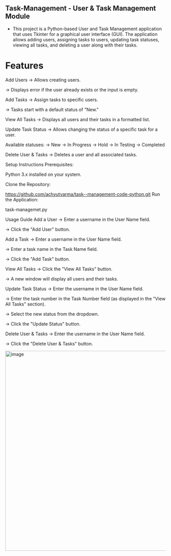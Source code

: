 ## Task-Management - User & Task Management Module
- This project is a Python-based User and Task Management application that uses Tkinter for a graphical user interface (GUI). The application allows adding users, assigning tasks to users, updating task statuses, viewing all tasks, and deleting a user along with their tasks.

# Features
Add Users
-> Allows creating users.

-> Displays error if the user already exists or the input is empty.

Add Tasks
-> Assign tasks to specific users.

-> Tasks start with a default status of "New."

View All Tasks
-> Displays all users and their tasks in a formatted list.

Update Task Status
-> Allows changing the status of a specific task for a user.

Available statuses:
-> New -> In Progress -> Hold -> In Testing -> Completed

Delete User & Tasks
-> Deletes a user and all associated tasks.

Setup Instructions
Prerequisites:

Python 3.x installed on your system.

Clone the Repository:

https://github.com/achyutvarma/task--management-code-python.git
Run the Application:

task-managemet.py

Usage Guide
Add a User
-> Enter a username in the User Name field.

-> Click the "Add User" button.

Add a Task
-> Enter a username in the User Name field.

-> Enter a task name in the Task Name field.

-> Click the "Add Task" button.

View All Tasks
-> Click the "View All Tasks" button.

-> A new window will display all users and their tasks.

Update Task Status
-> Enter the username in the User Name field.

-> Enter the task number in the Task Number field (as displayed in the "View All Tasks" section).

-> Select the new status from the dropdown.

-> Click the "Update Status" button.

Delete User & Tasks
-> Enter the username in the User Name field.

-> Click the "Delete User & Tasks" button.


<img width="1620" height="626" alt="image" src="https://github.com/user-attachments/assets/dc700daf-6583-43f9-887f-6c982e7dadc1" />

